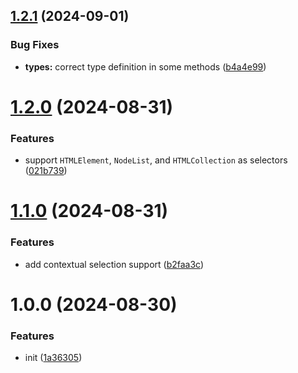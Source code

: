 ## [1.2.1](https://github.com/bent10/qekit/compare/v1.2.0...v1.2.1) (2024-09-01)


### Bug Fixes

* **types:** correct type definition in some methods ([b4a4e99](https://github.com/bent10/qekit/commit/b4a4e991a349aabf14fc94c81e9c4d98f14ae1fd))

# [1.2.0](https://github.com/bent10/qekit/compare/v1.1.0...v1.2.0) (2024-08-31)


### Features

* support `HTMLElement`, `NodeList`, and `HTMLCollection` as selectors ([021b739](https://github.com/bent10/qekit/commit/021b739cccb6b743b1f1f8e6d2f8dd6d83538d5f))

# [1.1.0](https://github.com/bent10/qekit/compare/v1.0.0...v1.1.0) (2024-08-31)


### Features

* add contextual selection support ([b2faa3c](https://github.com/bent10/qekit/commit/b2faa3ca1886221b6a971c954f5b3650984fbba8))

# 1.0.0 (2024-08-30)


### Features

* init ([1a36305](https://github.com/bent10/qekit/commit/1a3630517b060a4ce080bb993ad6d23cf4cbd817))
